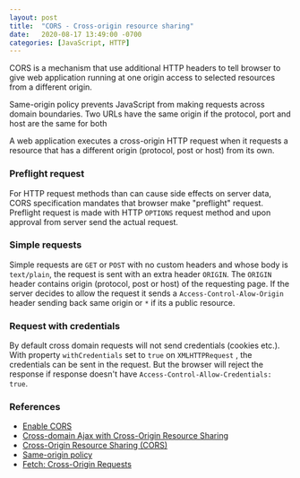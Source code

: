 ```yaml
---
layout: post
title:  "CORS - Cross-origin resource sharing"
date:   2020-08-17 13:49:00 -0700
categories: [JavaScript, HTTP]
---
```


CORS is a mechanism that use additional HTTP headers 
to tell browser to give web application running at one
origin access to selected resources from a different origin.

Same-origin policy prevents JavaScript from making requests across domain boundaries.
Two URLs have the same origin if the protocol, port and host are the same for both

A web application executes a cross-origin HTTP request when it requests a resource
that has a different origin (protocol, post or host) from its own.

### Preflight request
For HTTP request methods than can cause side effects on server data, CORS
specification mandates that browser make "preflight" request. Preflight request
is made with HTTP `OPTIONS` request method and upon approval from server
send the actual request.

### Simple requests
Simple requests are `GET` or `POST` with no custom headers and whose
body is `text/plain`, the request is sent with an extra header `ORIGIN`.
The `ORIGIN` header contains origin (protocol, post or host) of the requesting
page. If the server decides to allow the request it sends a `Access-Control-Alow-Origin`
header sending back same origin or `*` if its a public resource.

### Request with credentials
By default cross domain requests will not send credentials (cookies etc.).
With property `withCredentials` set to `true` on `XMLHTTPRequest` ,
the credentials can be sent in the request. But the browser will
reject the response if response doesn't have `Access-Control-Allow-Credentials: true`. 


### References
- [Enable CORS](https://enable-cors.org/index.html)
- [Cross-domain Ajax with Cross-Origin Resource Sharing](https://humanwhocodes.com/blog/2010/05/25/cross-domain-ajax-with-cross-origin-resource-sharing/)
- [Cross-Origin Resource Sharing (CORS)](https://developer.mozilla.org/en-US/docs/Web/HTTP/CORS)
- [Same-origin policy](https://developer.mozilla.org/en-US/docs/Web/Security/Same-origin_policy)
- [Fetch: Cross-Origin Requests](https://javascript.info/fetch-crossorigin)